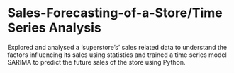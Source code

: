 # Sales-Forecasting-of-a-Store/Time Series Analysis
Explored and analysed a ‘superstore’s’ sales related data to understand the factors influencing its sales using statistics and trained a time series model SARIMA to predict the future sales of the store using Python.
